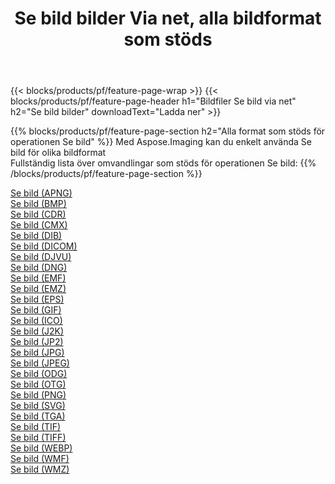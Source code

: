 ﻿---
title: Se bild bilder Via net, alla bildformat som stöds 
weight: 3920
url: /sv/net/viewer 
lang: sv
langdirlevel: 2
locales: zh-hans,ja,it,ru,de,es,fr,nl,id,lt,pl,pt,vi,tr,ko,zh-hant,ar,hi,th,sv,cs,uk,he
description: Med Aspose.Imaging kan du enkelt Se bild bilder via net
---

{{< blocks/products/pf/feature-page-wrap >}}
{{< blocks/products/pf/feature-page-header h1="Bildfiler Se bild via net" h2="Se bild bilder" downloadText="Ladda ner" >}}


{{% blocks/products/pf/feature-page-section  h2="Alla format som stöds för operationen Se bild" %}}
Med Aspose.Imaging kan du enkelt använda Se bild för olika bildformat
<br/>
Fullständig lista över omvandlingar som stöds för operationen Se bild:
{{% /blocks/products/pf/feature-page-section %}}
<div class="container-fluid productfamilypage bg-gray">
    <div class="convertypes bg-gray agp-content section">
        <div class="container">
		<div class="row other-converters">
		    <div class='col-md-2 other-converter remove-lp remove-rp'><a href="/imaging/sv/net/viewer/apng" >Se bild (APNG)</a></div><div class='col-md-2 other-converter remove-lp remove-rp'><a href="/imaging/sv/net/viewer/bmp" >Se bild (BMP)</a></div><div class='col-md-2 other-converter remove-lp remove-rp'><a href="/imaging/sv/net/viewer/cdr" >Se bild (CDR)</a></div><div class='col-md-2 other-converter remove-lp remove-rp'><a href="/imaging/sv/net/viewer/cmx" >Se bild (CMX)</a></div><div class='col-md-2 other-converter remove-lp remove-rp'><a href="/imaging/sv/net/viewer/dib" >Se bild (DIB)</a></div><div class='col-md-2 other-converter remove-lp remove-rp'><a href="/imaging/sv/net/viewer/dicom" >Se bild (DICOM)</a></div><div class='col-md-2 other-converter remove-lp remove-rp'><a href="/imaging/sv/net/viewer/djvu" >Se bild (DJVU)</a></div><div class='col-md-2 other-converter remove-lp remove-rp'><a href="/imaging/sv/net/viewer/dng" >Se bild (DNG)</a></div><div class='col-md-2 other-converter remove-lp remove-rp'><a href="/imaging/sv/net/viewer/emf" >Se bild (EMF)</a></div><div class='col-md-2 other-converter remove-lp remove-rp'><a href="/imaging/sv/net/viewer/emz" >Se bild (EMZ)</a></div><div class='col-md-2 other-converter remove-lp remove-rp'><a href="/imaging/sv/net/viewer/eps" >Se bild (EPS)</a></div><div class='col-md-2 other-converter remove-lp remove-rp'><a href="/imaging/sv/net/viewer/gif" >Se bild (GIF)</a></div><div class='col-md-2 other-converter remove-lp remove-rp'><a href="/imaging/sv/net/viewer/ico" >Se bild (ICO)</a></div><div class='col-md-2 other-converter remove-lp remove-rp'><a href="/imaging/sv/net/viewer/j2k" >Se bild (J2K)</a></div><div class='col-md-2 other-converter remove-lp remove-rp'><a href="/imaging/sv/net/viewer/jp2" >Se bild (JP2)</a></div><div class='col-md-2 other-converter remove-lp remove-rp'><a href="/imaging/sv/net/viewer/jpg" >Se bild (JPG)</a></div><div class='col-md-2 other-converter remove-lp remove-rp'><a href="/imaging/sv/net/viewer/jpeg" >Se bild (JPEG)</a></div><div class='col-md-2 other-converter remove-lp remove-rp'><a href="/imaging/sv/net/viewer/odg" >Se bild (ODG)</a></div><div class='col-md-2 other-converter remove-lp remove-rp'><a href="/imaging/sv/net/viewer/otg" >Se bild (OTG)</a></div><div class='col-md-2 other-converter remove-lp remove-rp'><a href="/imaging/sv/net/viewer/png" >Se bild (PNG)</a></div><div class='col-md-2 other-converter remove-lp remove-rp'><a href="/imaging/sv/net/viewer/svg" >Se bild (SVG)</a></div><div class='col-md-2 other-converter remove-lp remove-rp'><a href="/imaging/sv/net/viewer/tga" >Se bild (TGA)</a></div><div class='col-md-2 other-converter remove-lp remove-rp'><a href="/imaging/sv/net/viewer/tif" >Se bild (TIF)</a></div><div class='col-md-2 other-converter remove-lp remove-rp'><a href="/imaging/sv/net/viewer/tiff" >Se bild (TIFF)</a></div><div class='col-md-2 other-converter remove-lp remove-rp'><a href="/imaging/sv/net/viewer/webp" >Se bild (WEBP)</a></div><div class='col-md-2 other-converter remove-lp remove-rp'><a href="/imaging/sv/net/viewer/wmf" >Se bild (WMF)</a></div><div class='col-md-2 other-converter remove-lp remove-rp'><a href="/imaging/sv/net/viewer/wmz" >Se bild (WMZ)</a></div>
                </div>
        </div>
    </div>
</div>
<br/>
